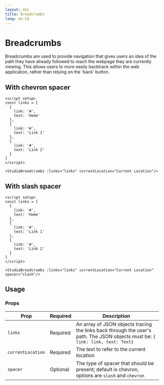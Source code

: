 ```yaml
---
layout: doc
title: Breadcrumbs
lang: en-CA
---
```

<script setup>
import StudiaBreadcrumbs from '../../src/components/StudiaBreadcrumbs.vue'

const links = [{
link: '#',
text: 'Home'
 },
{
link: '#',
text: 'Link 1'
},
{
link: '#',
text: 'Link 2'
}]

</script>

# Breadcrumbs

Breadcrumbs are used to provide navigation that gives users an idea of the path they have already followed to reach the
webpage they are currently viewing. This allows users to more easily backtrack within the web application, rather than
relying on the 'back' button.

## With chevron spacer

<StudiaBreadcrumbs :links="links" currentLocation="Current Location"/>

```vue
<script setup>
const links = [
  {
    link: '#',
    text: 'Home'
  },
  {
    link: '#',
    text: 'Link 1'
  },
  {
    link: '#',
    text: 'Link 2'
  }
]
</script>

<StudiaBreadcrumbs :links="links" currentLocation="Current Location"/>
```

## With slash spacer

<StudiaBreadcrumbs :links="links" currentLocation="Current Location" spacer="slash"/>

```vue
<script setup>
const links = [
  {
    link: '#',
    text: 'Home'
  },
  {
    link: '#',
    text: 'Link 1'
  },
  {
    link: '#',
    text: 'Link 2'
  }
]
</script>

<StudiaBreadcrumbs :links="links" currentLocation="Current Location" spacer="slash"/>
```
## Usage
### Props
| Prop              | Required | Description                                                                                                                    |
|-------------------|----------|--------------------------------------------------------------------------------------------------------------------------------|
| `links`           | Required | An array of JSON objects tracing the links back through the user's path. The JSON objects must be: `{ link: link, text: Text}` |
| `currentLocation` | Required | The text to refer to the current location                                                                                      |
| `spacer`          | Optional | The type of spacer that should be present; default is chevron, options are `slash` and `chevron`                                |